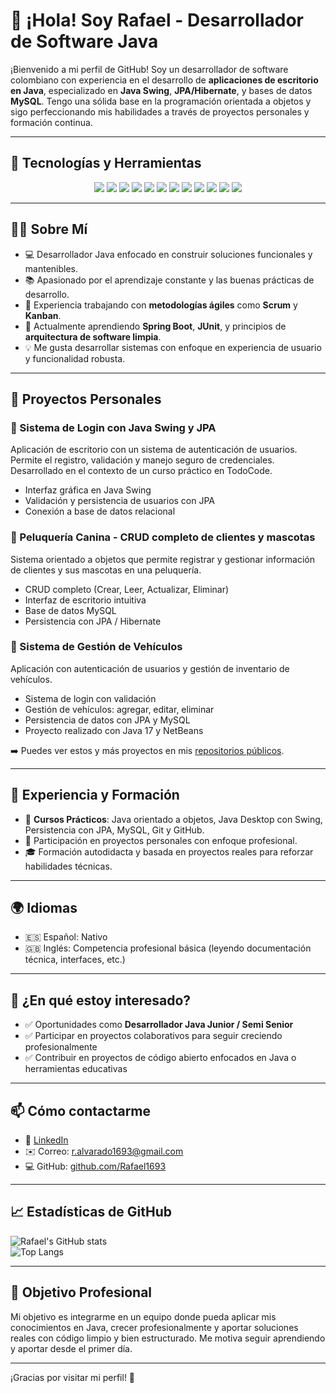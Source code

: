 # 👋 ¡Hola! Soy Rafael - Desarrollador de Software Java

¡Bienvenido a mi perfil de GitHub! Soy un desarrollador de software colombiano con experiencia en el desarrollo de **aplicaciones de escritorio en Java**, especializado en **Java Swing**, **JPA/Hibernate**, y bases de datos **MySQL**. Tengo una sólida base en la programación orientada a objetos y sigo perfeccionando mis habilidades a través de proyectos personales y formación continua.

---

## 🧰 Tecnologías y Herramientas

<p align="center">
  <img src="https://img.shields.io/badge/Java-ED8B00?style=for-the-badge&logo=java&logoColor=white"/>
  <img src="https://img.shields.io/badge/MySQL-4479A1?style=for-the-badge&logo=mysql&logoColor=white"/>
  <img src="https://img.shields.io/badge/JPA-59666C?style=for-the-badge&logo=hibernate&logoColor=white"/>
  <img src="https://img.shields.io/badge/Hibernate-59666C?style=for-the-badge&logo=hibernate&logoColor=white"/>
  <img src="https://img.shields.io/badge/Swing-007396?style=for-the-badge&logo=java&logoColor=white"/>
  <img src="https://img.shields.io/badge/NetBeans-1B6AC6?style=for-the-badge&logo=apache-netbeans-ide&logoColor=white"/>
  <img src="https://img.shields.io/badge/IntelliJ_IDEA-000000?style=for-the-badge&logo=intellijidea&logoColor=white"/>
  <img src="https://img.shields.io/badge/Git-F05032?style=for-the-badge&logo=git&logoColor=white"/>
  <img src="https://img.shields.io/badge/GitHub-181717?style=for-the-badge&logo=github&logoColor=white"/>
  <img src="https://img.shields.io/badge/Maven-C71A36?style=for-the-badge&logo=apachemaven&logoColor=white"/>
  <img src="https://img.shields.io/badge/Trello-0052CC?style=for-the-badge&logo=trello&logoColor=white"/>
  <img src="https://img.shields.io/badge/Figma-F24E1E?style=for-the-badge&logo=figma&logoColor=white"/>
</p>

---

## 🧑‍💻 Sobre Mí

- 💻 Desarrollador Java enfocado en construir soluciones funcionales y mantenibles.
- 📚 Apasionado por el aprendizaje constante y las buenas prácticas de desarrollo.
- 🔄 Experiencia trabajando con **metodologías ágiles** como **Scrum** y **Kanban**.
- 🌱 Actualmente aprendiendo **Spring Boot**, **JUnit**, y principios de **arquitectura de software limpia**.
- 💡 Me gusta desarrollar sistemas con enfoque en experiencia de usuario y funcionalidad robusta.

---

## 🚀 Proyectos Personales

### 🔐 Sistema de Login con Java Swing y JPA

Aplicación de escritorio con un sistema de autenticación de usuarios. Permite el registro, validación y manejo seguro de credenciales. Desarrollado en el contexto de un curso práctico en TodoCode.

- Interfaz gráfica en Java Swing  
- Validación y persistencia de usuarios con JPA  
- Conexión a base de datos relacional  

### 🐾 Peluquería Canina - CRUD completo de clientes y mascotas

Sistema orientado a objetos que permite registrar y gestionar información de clientes y sus mascotas en una peluquería.

- CRUD completo (Crear, Leer, Actualizar, Eliminar)  
- Interfaz de escritorio intuitiva  
- Base de datos MySQL  
- Persistencia con JPA / Hibernate  

### 🚗 Sistema de Gestión de Vehículos

Aplicación con autenticación de usuarios y gestión de inventario de vehículos.

- Sistema de login con validación  
- Gestión de vehículos: agregar, editar, eliminar  
- Persistencia de datos con JPA y MySQL  
- Proyecto realizado con Java 17 y NetBeans  

➡️ Puedes ver estos y más proyectos en mis [repositorios públicos](https://github.com/Rafael1693).

---

## 💼 Experiencia y Formación

- 📘 **Cursos Prácticos**: Java orientado a objetos, Java Desktop con Swing, Persistencia con JPA, MySQL, Git y GitHub.  
- 💼 Participación en proyectos personales con enfoque profesional.  
- 🎓 Formación autodidacta y basada en proyectos reales para reforzar habilidades técnicas.  

---

## 🌍 Idiomas

- 🇪🇸 Español: Nativo  
- 🇬🇧 Inglés: Competencia profesional básica (leyendo documentación técnica, interfaces, etc.)

---

## 🤝 ¿En qué estoy interesado?

- ✅ Oportunidades como **Desarrollador Java Junior / Semi Senior**  
- ✅ Participar en proyectos colaborativos para seguir creciendo profesionalmente  
- ✅ Contribuir en proyectos de código abierto enfocados en Java o herramientas educativas  

---

## 📫 Cómo contactarme

- 💼 [LinkedIn](https://www.linkedin.com/in/rafael-alv1693/)  
- ✉️ Correo: r.alvarado1693@gmail.com  
- 💻 GitHub: [github.com/Rafael1693](https://github.com/Rafael1693)

---

## 📈 Estadísticas de GitHub

![Rafael's GitHub stats](https://github-readme-stats.vercel.app/api?username=Rafael1693&show_icons=true&theme=default)  
![Top Langs](https://github-readme-stats.vercel.app/api/top-langs/?username=Rafael1693&layout=compact)

---

## 🎯 Objetivo Profesional

Mi objetivo es integrarme en un equipo donde pueda aplicar mis conocimientos en Java, crecer profesionalmente y aportar soluciones reales con código limpio y bien estructurado. Me motiva seguir aprendiendo y aportar desde el primer día.

---

¡Gracias por visitar mi perfil! 🚀

